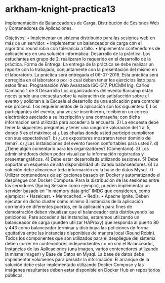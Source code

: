 # arkham-knight-practica13
Implementación de Balanceadores de Carga,  Distribución de Sesiones Web y Contenedores de Aplicaciones. 


Objetivos: • Implementar un sistema distribuido para las sesiones web en más de un servidor. • Implementar un balanceador de carga con el algoritmo round robin con tolerancia a fallo. • Implementar contenedores de aplicaciones en una solución informática.
Desarrollo de la práctica. Los estudiantes en grupo de 2, realizaran lo requerido en el desarrollo de la práctica.
Forma de Entrega: La entrega de la práctica se debe realizar un reporte con lo trabajado, conjuntamente con la presentación del mismo en el laboratorio. La práctica será entregada el 06-07-2019. Esta práctica será corregida en el laboratorio por lo cual deben tener los ejercicios listo para estos fines.
Programación Web Avanzada ISC-517, PUCMM Ing. Carlos Camacho 1 de 3
Desarrollo Los organizadores del evento Barcamp están necesitando una encuesta sobre la valoración de satisfacción sobre el evento y solicitan a la Escuela el desarrollo de una aplicación para controlar ese proceso. Los requerimientos de la aplicación son los siguientes: 1) Los participantes del evento, una vez se inscribieron, recibieron un correo electrónico asociado a su inscripción y una contraseña; con dicha información será utilizada para acceder a la encuesta. 2) La encuesta debe tener la siguientes preguntas y tener una rango de valoración  del 1 al 5, donde 5 es el máximo: a) ¿ Las charlas donde usted participó cumplieron con sus expectativas?. b) ¿Los expositores mostraron tener dominio del tema?. c) ¿Las instalaciones del evento fueron confortables para usted?. d) ¿Tiene algún comentario para los organizadores? (Comentario). 3) Los administradores deben poder visualizar la información registradas y presentar gráficos. 4) Debe estar desarrollada utilizando sesiones. 5) Debe soportar un esquema de alta disponibilidad utilizando balanceadores. 6) La solución debe almacenar toda información en la base de datos Mysql. 7) Utilizar contenedores de aplicaciones basado en Docker y automatizando el despliegue con Docker Compose. 
Para la distribución de las sesiones entre los servidores (Spring Session como ejemplo), pueden implementar un servidor basado en “in memory data grid” IMDG que consideren, como ejemplos: • Hazelcast. • Memcached. • Redis. • Apache Ignite. Deben ejecutar en dicho cluster como mínimo 3 instancias de la aplicación corriendo en diferentes puertos, en la aplicación para fines de demostración deben visualizar que el balanceador está distribuyendo las peticiones. Para acceder a las instancias, estaremos utilizando un balanceador de carga (pueden utilizar HAProxy) que responda al puerto 80 y 443 como balanceador terminar  y distribuya las peticiones de forma equitativa entre las instancias disponibles de manera local (Round Robin). Todos los componentes que son utilizados para el despliegue del sistema deben correr en contenedores independientes como son el Balanceador, Instancias de las Aplicaciones (una imagen, varios contenedores utilizando la misma imagen) y Base de Datos en Mysql. La base de datos debe implementar volúmenes para persistir la información. El arranque de la solución debe estar implementado utilizando Docker Compose y las imágenes resultantes deben estar disponible en Docker Hub en repositorios públicos. 
 

